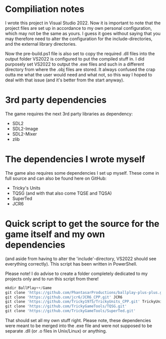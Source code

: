 # Compiliation notes


I wrote this project in Visual Studio 2022.
Now it is important to note that the project files are set up in accordance to my own personal configuration, which may not be the same as yours.
I guess it goes without saying that you may therefore need to alter the configuration for the include-directories, and the external library directories.

Now the pre-build.ps1 file is also set to copy the required .dll files into the output folder VS2022 is configured to put the compiled stuff in.
I did purposely set VS2022 to output the .exe files and such in a different directory from where the .obj files are stored. It always confused the crap outta me what the user would need and what not, so this way I hoped to deal with that issue (and it's better from the start anyway).

# 3rd party dependencies

The game requires the next 3rd party libraries as dependency:
- SDL2
- SDL2-Image
- SDL2-Mixer
- zlib

# The dependencies I wrote myself

The game also requires some dependencies I set up myself. These come in full source and can also be found here on GitHub:

- Tricky's Units
- TQSG (and with that also come TQSE and TQSA)
- SuperTed
- JCR6

# Quick script to get the source for the game itself and my own dependencies 
(and aside from having to alter the 'include'-directory, VS2022 should see everything correctly).
This script has been written in PowerShell.

Please note! I do advise to create a folder completely dedicated to my projects only and to run this script from there!

~~~PowerShell
mkdir BallPlay++/Game
git clone 'https://github.com/PhantasarProductions/ballplay-plus-plus.git' BallPlay++/Game
git clone 'https://github.com/jcr6/JCR6_CPP.git' JCR6
git clone 'https://github.com/Tricky1975/TrickyUnits_CPP.git' TrickyUnits
git clone 'https://github.com/TrickyGameTools/TQSG.git'
git clone 'https://github.com/TrickyGameTools/SuperTed.git'
~~~

That should set all my own stuff right. Please note, these dependencies were meant to be merged into the .exe file and were not supposed to be separate .dll (or .o files in Unix/Linux) or anything.

